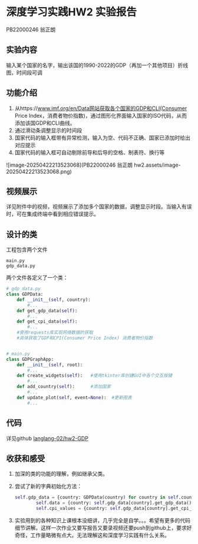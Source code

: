 # 深度学习实践HW2  实验报告

PB22000246 翁正朗

## 实验内容

输入某个国家的名字，输出该国的1990-2022的GDP（再加一个其他项目）折线图，时间段可调

## 功能介绍

1. 从https://www.imf.org/en/Data网站获取各个国家的GDP和CLI(Consumer Price Index，消费者物价指数)，通过图形化界面输入国家的ISO代码，从而添加该国GDP和CLI曲线。
2. 通过滑动条调整显示的时间段
3. 国家代码的输入框带有异常检测，输入为空、代码不正确、国家已添加时给出对应提示
4. 国家代码的输入框可自动剔除前导和后导的空格、制表符、换行等

![image-20250422213523068](PB22000246 翁正朗 hw2.assets/image-20250422213523068.png)



## 视频展示

详见附件中的视频，视频展示了添加多个国家的数据，调整显示时段。当输入有误时，可在集成终端中看到相应错误提示。



## 设计的类

工程包含两个文件

```shell
main.py
gdp_data.py
```

两个文件各定义了一个类：

```python
# gdp_data.py
class GDPData:	
    def __init__(self, country):
        #...
    def get_gdp_data(self):
        #...
    def get_cpi_data(self):
        #...
    #使用requests库实现网络数据的获取
    #具体获取了GDP和CPI(Consumer Price Index) 消费者物价指数


# main.py
class GDPGraphApp:
    def __init__(self, root):
        #...
    def create_widgets(self):	#使用tkinter库创建GUI中各个交互按键
        #...
    def add_country(self):		#添加国家
        #...
    def update_plot(self, event=None):	#更新图表
        #...
```







## 代码

详见github  [langlang-02/hw2-GDP](https://github.com/langlang-02/hw2-GDP)



## 收获和感受

1. 加深的类的功能的理解，例如继承父类。

2. 尝试了新的字典初始化方法：

    ```python
    self.gdp_data = {country: GDPData(country) for country in self.countries}   #
            self.data = {country: self.gdp_data[country].get_gdp_data() for country in self.countries}
            self.cpi_values = {country: self.gdp_data[country].get_cpi_data() for country in self.countries}  # 新增CPI数据获取
    ```

3. 实验用到的各种知识上课根本没细讲，几乎完全是自学。。。希望有更多的代码细节讲解。这样一次作业又要写报告又要录视频还要push到github上，要求好奇怪，工作量略微有点大。无法理解这和深度学习实践有什么关系。

